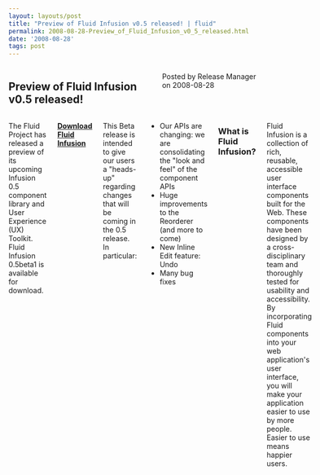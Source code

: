 ```yaml
---
layout: layouts/post
title: "Preview of Fluid Infusion v0.5 released! | fluid"
permalink: 2008-08-28-Preview_of_Fluid_Infusion_v0_5_released.html
date: '2008-08-28'
tags: post
---
```

<section class="row">
                <div class="medium-6 columns">
                    <h2 class="fluid-web-emphasized-text">Preview of Fluid Infusion v0.5 released!</h2>
                    <p class="fluid-web-news-post-meta">
                        Posted by Release Manager on 2008-08-28
                    </p>
                </div>
                <div class="medium-6 columns">
                    <p>The Fluid Project has released a preview of its upcoming Infusion 0.5 component library and User Experience (UX) Toolkit. Fluid Infusion 0.5beta1 is available for download.</p>
<p><strong> <a href="https://github.com/fluid-project/infusion">Download Fluid Infusion</a> </strong></p>
<p>This Beta release is intended to give our users a &quot;heads-up&quot; regarding changes that will be coming in the 0.5 release. In particular:</p>

<ul>
    <li>Our APIs are changing: we are consolidating the &quot;look and feel&quot; of the component APIs</li>
    <li>Huge improvements to the Reorderer (and more to come)</li>
    <li>New Inline Edit feature: Undo</li>
    <li>Many bug fixes</li>
</ul>

<h3>What is Fluid Infusion?</h3>

<p>Fluid Infusion is a collection of rich, reusable, accessible user interface components built for the Web. These components have been designed by a cross-disciplinary team and thoroughly tested for usability and accessibility. By incorporating Fluid components into your web application&#39;s user interface, you will make your application easier to use by more people. Easier to use means happier users.</p>
                </div>
            </section>
